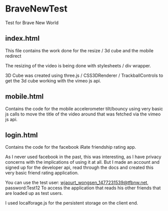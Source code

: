 # BraveNewTest
Test for Brave New World

## index.html
This file contains the work done for the resize / 3d cube and the mobile redirect

The resizing of the video is being done with stylesheets / div wrapper.

3D Cube was created using three.js / CSS3DRenderer / TrackballControls to get the 3d cube working with the vimeo js api.

## mobile.html
Contains the code for the mobile accelerometer tilt/bouncy 
using very basic js calls to move the title of the video around that was fetched via the vimeo js api.

## login.html
Contains the code for the facebook iRate friendship rating app.

As I never used facebook in the past, this was interesting, as I have privacy concerns with the implications of using it at all. But I made an account and signed up for the developer api, read through the docs and created this very basic friend rating application.

You can use the test user: wjaourt_wongsen_1477231539@tfbnw.net, password:Test12
To access the application that reads his other friends that are loaded up as test users.

I used localforage.js for the persistent storage on the client end. 

